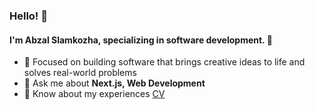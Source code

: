 ### Hello! 👋
#### I'm Abzal Slamkozha, specializing in software development. 🚀

- 🙌 Focused on building software that brings creative ideas to life and solves real-world problems 
- 💬 Ask me about **Next.js, Web Development**
- 📄 Know about my experiences [CV](https://github.com/guinnod/resume/blob/main/Abzal_Slamkozha_CV.pdf)
